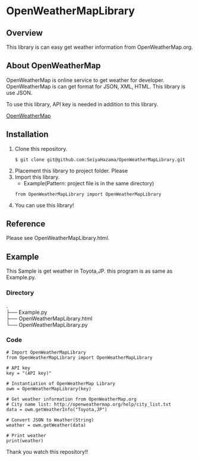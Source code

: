 # OpenWeatherMapLibrary

## Overview

This library is can easy get weather information from OpenWeatherMap.org.

## About OpenWeatherMap

OpenWeatherMap is online service to get weather for developer. OpenWeatherMap is can get format for JSON, XML, HTML. This library is use JSON.

To use this library, API key is needed in addition to this library.

[OpenWeatherMap](https://openweathermap.org/)

## Installation

1. Clone this repository.
    ```shellscript
    $ git clone git@github.com:SeiyaHazama/OpenWeatherMapLibrary.git
    ```
2. Placement this library to project folder. Please
3. Import this library. 
    * Example(Pattern: project file is in the same directory)
    ```python3
    from OpenWeatherMapLibrary import OpenWeatherMapLibrary
    ```
4. You can use this library!

## Reference

Please see OpenWeatherMapLibrary.html.

## Example

This Sample is get weather in Toyota,JP. this program is as same as Example.py.

### Directory

.  
├── Example.py  
├── OpenWeatherMapLibrary.html  
└── OpenWeatherMapLibrary.py  

### Code

```python3
# Import OpenWeatherMapLibrary
from OpenWeatherMapLibrary import OpenWeatherMapLibrary

# API key
key = "(API key)"

# Instantiation of OpenWeatherMap Library
owm = OpenWeatherMapLibrary(key)

# Get weather information from OpenWeatherMap.org
# City name list: http://openweathermap.org/help/city_list.txt
data = owm.getWeatherInfo("Toyota,JP")

# Convert JSON to Weather(String)
weather = owm.getWeather(data)

# Print weather
print(weather)
```

Thank you watch this repository!!
